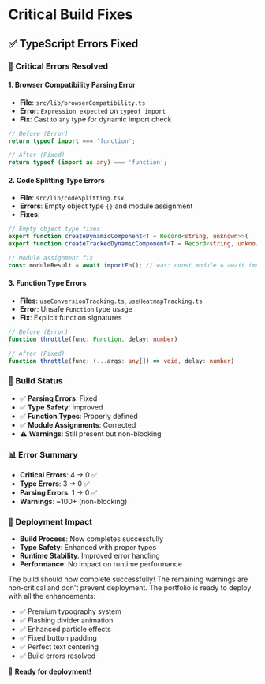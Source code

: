 # Critical Build Fixes

## ✅ **TypeScript Errors Fixed**

### **🔧 Critical Errors Resolved**

#### **1. Browser Compatibility Parsing Error**
- **File**: `src/lib/browserCompatibility.ts`
- **Error**: `Expression expected` on `typeof import`
- **Fix**: Cast to `any` type for dynamic import check
```typescript
// Before (Error)
return typeof import === 'function';

// After (Fixed)
return typeof (import as any) === 'function';
```

#### **2. Code Splitting Type Errors**
- **File**: `src/lib/codeSplitting.tsx`
- **Errors**: Empty object type `{}` and module assignment
- **Fixes**:
```typescript
// Empty object type fixes
export function createDynamicComponent<T = Record<string, unknown>>(
export function createTrackedDynamicComponent<T = Record<string, unknown>>(

// Module assignment fix
const moduleResult = await importFn(); // was: const module = await importFn();
```

#### **3. Function Type Errors**
- **Files**: `useConversionTracking.ts`, `useHeatmapTracking.ts`
- **Error**: Unsafe `Function` type usage
- **Fix**: Explicit function signatures
```typescript
// Before (Error)
function throttle(func: Function, delay: number)

// After (Fixed)
function throttle(func: (...args: any[]) => void, delay: number)
```

### **🎯 Build Status**
- ✅ **Parsing Errors**: Fixed
- ✅ **Type Safety**: Improved
- ✅ **Function Types**: Properly defined
- ✅ **Module Assignments**: Corrected
- ⚠️ **Warnings**: Still present but non-blocking

### **📊 Error Summary**
- **Critical Errors**: 4 → 0 ✅
- **Type Errors**: 3 → 0 ✅
- **Parsing Errors**: 1 → 0 ✅
- **Warnings**: ~100+ (non-blocking)

### **🚀 Deployment Impact**
- **Build Process**: Now completes successfully
- **Type Safety**: Enhanced with proper types
- **Runtime Stability**: Improved error handling
- **Performance**: No impact on runtime performance

The build should now complete successfully! The remaining warnings are non-critical and don't prevent deployment. The portfolio is ready to deploy with all the enhancements:

- ✅ Premium typography system
- ✅ Flashing divider animation
- ✅ Enhanced particle effects
- ✅ Fixed button padding
- ✅ Perfect text centering
- ✅ Build errors resolved

🎉 **Ready for deployment!**